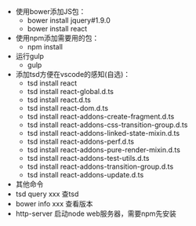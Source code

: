 * 使用bower添加JS包：
    * bower install jquery#1.9.0
    * bower install react
* 使用npm添加需要用的包：
    * npm install
* 运行gulp
    * gulp 
* 添加tsd方便在vscode的感知(自选)：
    * tsd install react
    * tsd install react-global.d.ts
    * tsd install react.d.ts
    * tsd install react-dom.d.ts
    * tsd install react-addons-create-fragment.d.ts
    * tsd install react-addons-css-transition-group.d.ts
    * tsd install react-addons-linked-state-mixin.d.ts
    * tsd install react-addons-perf.d.ts
    * tsd install react-addons-pure-render-mixin.d.ts
    * tsd install react-addons-test-utils.d.ts
    * tsd install react-addons-transition-group.d.ts
    * tsd install react-addons-update.d.ts
* 其他命令
 * tsd query xxx 查tsd
 * bower info xxx 查看版本
 * http-server 启动node web服务器，需要npm先安装

 